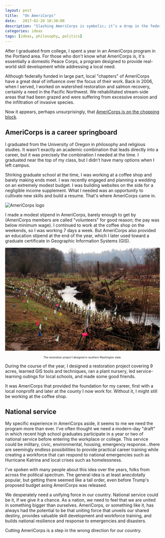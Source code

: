 ```yaml
---
layout: post
title:  "On AmeriCorps"
date:   2017-02-20 10:30:00
description: "Slashing AmeriCorps is symbolic; it’s a drop in the federal budget."
categories: ideas
tags: [ideas, philosophy, politics]
---
```

After I graduated from college, I spent a year in an AmeriCorps program in the Portland area. For those who don't know what AmeriCorps is, it's essentially a domestic Peace Corps, a program designed to provide real-world skill development while addressing a local need.

Although federally funded in large part, local "chapters" of AmeriCorps have a great deal of influence over the focus of their work. Back in 2006, when I served, I worked on watershed restoration and salmon recovery, certainly a need in the Pacific Northwest. We rehabilitated stream-side areas that had been grazed and were suffering from excessive erosion and the infiltration of invasive species.

Now it appears, perhaps unsurprisingly, that [AmeriCorps is on the chopping block](https://www.nytimes.com/2017/02/17/us/politics/trump-program-eliminations-white-house-budget-office.html?_r=0). 

## AmeriCorps is a career springboard

I graduated from the University of Oregon in philosophy and religious studies. It wasn't exactly an academic combination that leads directly into a career, but it was precisely the combination I needed at the time. I graduated near the top of my class, but I didn't have many options when I left campus.

Shirking graduate school at the time, I was working at a coffee shop and barely making ends meet. I was recently engaged and planning a wedding on an extremely modest budget. I was building websites on the side for a negligible income supplement. What I needed was an opportunity to cultivate new skills and build a resume. That's where AmeriCorps came in.

![AmeriCorps logo](https://www.nationalservice.gov/sites/default/files/upload/ac.png)

I made a modest stipend in AmeriCorps, barely enough to get by (AmeriCorps members are called "volunteers" for good reason; the pay was below minimum wage). I continued to work at the coffee shop on the weekends, so I was working 7 days a week. But AmeriCorps also provided an education stipend at the end of the year, which I later used toward a graduate certificate in Geographic Information Systems (GIS).

![watershed restoration in action](../assets/images/watershed.jpg)

<p style="font-size: .6em; text-align: center;">The restoration project I designed in southern Washington state.</p>

During the course of the year, I designed a restoration project covering 9 acres, learned GIS tools and techniques, ran a plant nursery, led service-learning outings for local schools, and made some good friends.

It was AmeriCorps that provided the foundation for my career, first with a local nonprofit and later at the county I now work for. Without it, I might still be working at the coffee shop.

## National service

My specific experience in AmeriCorps aside, it seems to me we need the program more than ever. I've often thought we need a modern-day "draft" in which recent high school graduates participate in a year or two of national service before entering the workplace or college. This service could be military, civic, environmental, housing, emergency response...there are seemingly endless possibilities to provide practical career training while creating a workforce that can respond to national emergencies such as Hurricane Katrina and local crises such as homelessness.

I've spoken with many people about this idea over the years, folks from across the political spectrum. The general idea is at least anecdotally popular, but getting there seemed like a tall order, even before Trump's proposed budget axing AmeriCorps was released.

We desperately need a unifying force in our country. National service could be it, if we give it a chance. As a nation, we need to feel that we are united in something bigger than ourselves. AmeriCorps, or something like it, has always had the potential to be that uniting force that unveils our shared destiny, provides valuable skill development and workforce training, and builds national resilience and response to emergencies and disasters.

Cutting AmeriCorps is a step in the wrong direction for our country.


